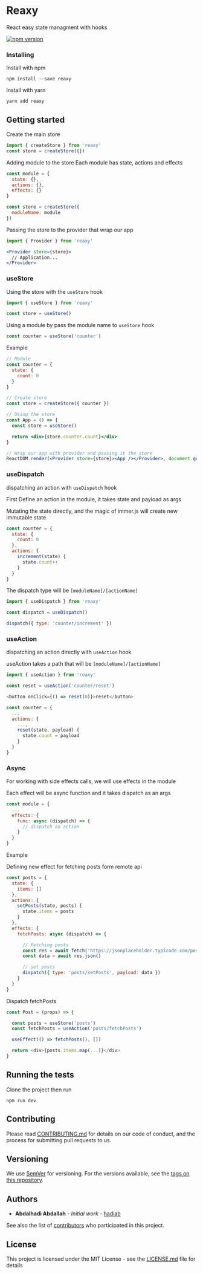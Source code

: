 # Reaxy

React easy state managment with hooks

[![npm version](https://img.shields.io/npm/v/reaxy.svg)](https://www.npmjs.com/package/reaxy)

### Installing

Install with npm

```
npm install --save reaxy
```

Install with yarn

```
yarn add reaxy
```

## Getting started

Create the main store

```js
import { createStore } from 'reaxy'
const store = createStore({})

```

Adding module to the store
Each module has state, actions and effects

```js
const module = {
  state: {},
  actions: {},
  effects: {}
}

const store = createStore({
  moduleName: module
})

```

Passing the store to the provider that wrap our app

```jsx
import { Provider } from 'reaxy'

<Provider store={store}>
  // Application...
</Provider>
```
### useStore
Using the store with the `useStore` hook

```js
import { useStore } from 'reaxy'

const store = useStore()
```

Using a module by pass the module name to `useStore` hook

```js
const counter = useStore('counter')
```

Example

```jsx
// Module
const counter = {
  state: {
    count: 0
  }
}

// Create store
const store = createStore({ counter })

// Using the store
const App = () => {
  const store = useStore()

  return <div>{store.counter.count}</div>
}

// Wrap our app with provider and passing it the store
ReactDOM.render(<Provider store={store}><App /></Provider>, document.getElementById('app'))
```

### useDispatch
dispatching an action with `useDispatch` hook

First Define an action in the module, it takes state and payload as args 

Mutating the state directly, and the magic of immer.js will create new immutable state

```js
const counter = {
  state: {
    count: 0
  },
  actions: {
    increment(state) {
      state.count++
    }
  }
}
```

The dispatch type will be `[moduleName]/[actionName]`

```js
import { useDispatch } from 'reaxy'

const dispatch = useDispatch()

dispatch({ type: 'counter/increment' })
```

### useAction
dispatching an action directly with `useAction` hook

useAction takes a path that will be `[moduleName]/[actionName]`

```js
import { useAction } from 'reaxy'

const reset = useAction('counter/reset')

<button onClick={() => reset(0)}>reset</button>
```

```js
const counter = {
  ...
  actions: {
    ...,
    reset(state, payload) {
      state.count = payload
    }
  }
}
```

### Async
For working with side effects calls, we will use effects in the module

Each effect will be async function and it takes dispatch as an args 

```js
const module = {
  ...
  effects: {
    func: async (dispatch) => {
      // dispatch an action
    }
  }
}
```

Example

Defining new effect for fetching posts form remote api

```js
const posts = {
  state: {
    items: []
  },
  actions: {
    setPosts(state, posts) {
      state.items = posts
    }
  },
  effects: {
    fetchPosts: async (dispatch) => {

      // Fetching posts
      const res = await fetch('https://jsonplaceholder.typicode.com/posts')
      const data = await res.json()

      // set posts
      dispatch({ type: 'posts/setPosts', payload: data })
    }
  }
}
```

Dispatch fetchPosts

```js
const Post = (props) => {

  const posts = useStore('posts')
  const fetchPosts = useAction('posts/fetchPosts')

  useEffect(() => fetchPosts(), [])

  return <div>{posts.items.map(...)}</div>
}
```

## Running the tests

Clone the project then run

```
npm run dev
```

## Contributing

Please read [CONTRIBUTING.md](https://gist.github.com/PurpleBooth/b24679402957c63ec426) for details on our code of conduct, and the process for submitting pull requests to us.

## Versioning

We use [SemVer](http://semver.org/) for versioning. For the versions available, see the [tags on this repository](https://github.com/your/project/tags). 

## Authors

* **Abdalhadi Abdallah** - *Initial work* - [hadiab](https://github.com/hadiab)

See also the list of [contributors](https://github.com/your/project/contributors) who participated in this project.

## License

This project is licensed under the MIT License - see the [LICENSE.md](LICENSE.md) file for details